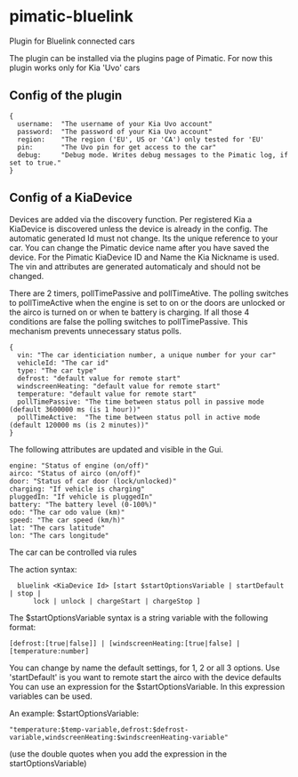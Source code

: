 # pimatic-bluelink
Plugin for Bluelink connected cars

The plugin can be installed via the plugins page of Pimatic.
For now this plugin works only for Kia 'Uvo' cars

## Config of the plugin
```
{
  username:  "The username of your Kia Uvo account"
  password:  "The password of your Kia Uvo account"
  region:    "The region ('EU', US or 'CA') only tested for 'EU'
  pin:       "The Uvo pin for get access to the car"
  debug:     "Debug mode. Writes debug messages to the Pimatic log, if set to true."
}
```

## Config of a KiaDevice

Devices are added via the discovery function. Per registered Kia a KiaDevice is discovered unless the device is already in the config.
The automatic generated Id must not change. Its the unique reference to your car. You can change the Pimatic device name after you have saved the device. For the Pimatic KiaDevice ID and Name the Kia Nickname is used. The vin and attributes are generated automaticaly and should not be changed.

There are 2 timers, pollTimePassive and pollTimeAtive. The polling switches to pollTimeActive when the engine is set to on or the doors are unlocked or the airco is turned on or when te battery is charging. If all those 4 conditions are false the polling switches to pollTimePassive. This mechanism prevents unnecessary status polls.

```
{
  vin: "The car identiciation number, a unique number for your car"
  vehicleId: "The car id"
  type: "The car type"
  defrost: "default value for remote start"
  windscreenHeating: "default value for remote start"
  temperature: "default value for remote start"
  pollTimePassive: "The time between status poll in passive mode (default 3600000 ms (is 1 hour))"
  pollTimeActive:  "The time between status poll in active mode (default 120000 ms (is 2 minutes))"
}
```

The following attributes are updated and visible in the Gui.

```
engine: "Status of engine (on/off)"
airco: "Status of airco (on/off)"
door: "Status of car door (lock/unlocked)"
charging: "If vehicle is charging"
pluggedIn: "If vehicle is pluggedIn"
battery: "The battery level (0-100%)"
odo: "The car odo value (km)"
speed: "The car speed (km/h)"
lat: "The cars latitude"
lon: "The cars longitude"
```

The car can be controlled via rules

The action syntax:
```
  bluelink <KiaDevice Id> [start $startOptionsVariable | startDefault | stop |
      lock | unlock | chargeStart | chargeStop ]
```
The $startOptionsVariable syntax is a string variable with the following format:
```
[defrost:[true|false]] | [windscreenHeating:[true|false] | [temperature:number]
```
You can change by name the default settings, for 1, 2 or all 3 options.
Use 'startDefault' is you want to remote start the airco with the device defaults
You can use an expression for the $startOptionsVariable. In this expression variables can be used.

An example: $startOptionsVariable: 
```
"temperature:$temp-variable,defrost:$defrost-variable,windscreenHeating:$windscreenHeating-variable"
```
(use the double quotes when you add the expression in the startOptionsVariable)
